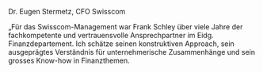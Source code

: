 
Dr. Eugen Stermetz, CFO Swisscom

„Für das Swisscom-Management war Frank Schley über viele Jahre der fachkompetente und vertrauensvolle Ansprechpartner im Eidg. Finanzdepartement. Ich schätze seinen konstruktiven Approach, sein ausgeprägtes Verständnis für unternehmerische Zusammenhänge und sein grosses Know-how in Finanzthemen.
